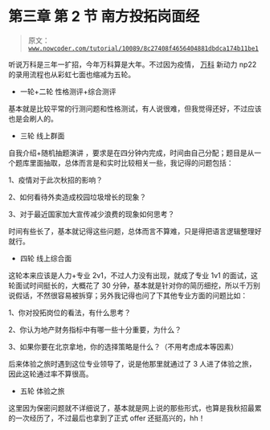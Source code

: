 # 第三章 第 2 节 南方投拓岗面经

> 原文：[`www.nowcoder.com/tutorial/10089/8c27408f4656404881dbdca174b11be1`](https://www.nowcoder.com/tutorial/10089/8c27408f4656404881dbdca174b11be1)

听说万科是三年一扩招，今年万科算是大年。不过因为疫情，  [万科](https://www.nowcoder.com/jump/super-jump/word?word=%E4%B8%87%E7%A7%91) 新动力 np22 的录用流程也从彩虹七面也缩减为五轮。

*   一轮+二轮 性格测评+综合测评 

基本就是比较平常的行测问题和性格测试，有人说很难，但我觉得还好，不过应该也是会刷人的。

*   三轮  线上群面 

自我介绍+随机抽题演讲 ，要求是在四分钟内完成，时间由自己分配；题目是从一个题库里面抽取，总体而言是和实时比较相关一些，我记得的问题包括： 

1、疫情对于此次秋招的影响？ 

2、如何看待外卖造成校园垃圾增长的现象？ 

3、对于最近国家加大宣传减少浪费的现象如何思考？ 

时间有些长了，基本就记得这些问题，总体而言不算难，只是得把语言逻辑整理好就行。 

*   四轮  线上综合面 

这轮本来应该是人力+专业 2v1，不过人力没有出现，就成了专业 1v1 的面试，这轮面试时间挺长的，大概花了 30 分钟，基本就是针对你的简历细挖，所以千万别说假话，不然很容易被拆穿；另外我记得也问了下其他专业方面的问题比如： 

1、你对投拓岗位的看法，有什么思考？ 

2、你认为地产财务指标中有哪一些十分重要，为什么？ 

3、如果你要在北京拿地，你的选择策略是什么？（不用考虑成本等因素） 

后来体验之旅时遇到这位专业领导了，说是他那里就通过了 3 人进了体验之旅，因此这轮通过率不算很高。 

*   五轮  体验之旅 

这里因为保密问题就不详细说了，基本就是网上说的那些形式，也算是我秋招最累的一次经历了，不过最后也拿到了正式 offer 还挺高兴的，hh！